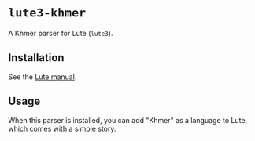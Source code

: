 # `lute3-khmer`

A Khmer parser for Lute (`lute3`).

## Installation

See the [Lute manual](https://luteorg.github.io/lute-manual/install/plugins.html).

## Usage

When this parser is installed, you can add "Khmer" as a
language to Lute, which comes with a simple story.
